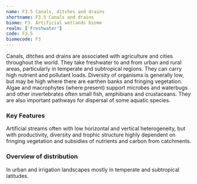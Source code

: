 ```yaml
---
name: F3.5 Canals, ditches and drains
shortname: F3.5 Canals and drains
biome: F3. Artificial wetlands biome
realm: ['Freshwater']
code: F3.5
biomecode: F3
---
```


Canals, ditches and drains are associated with agriculture and cities throughout the world.  They take freshwater to and from urban and rural areas, particularly in temperate and subtropical regions. They can carry high nutrient and pollutant loads. Diversity of organisms is generally low, but may be high where there are earthen banks and fringing vegetation.  Algae and macrophytes (where present) support microbes and waterbugs and other invertebrates often small fish, amphibians and crustaceans. They are also important pathways for dispersal of some aquatic species.

### Key Features

Artificial streams often with low horizontal and vertical heterogeneity, but with productivity, diversity and trophic structure highly dependent on fringing vegetation and subsidies of nutrients and carbon from catchments.

### Overview of distribution

In urban and irrigation landscapes mostly in temperate and subtropical latitudes.

